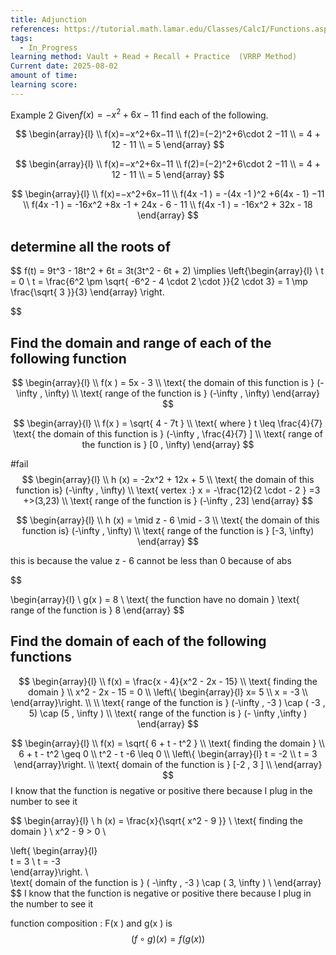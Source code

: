 ```yaml
---
title: Adjunction
references: https://tutorial.math.lamar.edu/Classes/CalcI/Functions.aspx
tags:
  - In_Progress
learning method: Vault + Read + Recall + Practice  (VRRP Method)
Current date: 2025-08-02
amount of time: 
learning score:
---
```

Example 2 Given$f(x)=−x^2+6x−11$ find each of the following.



$$
\begin{array}{l} \\
f(x)=−x^2+6x−11      \\
f(2)=(−2)^2+6\cdot 2 −11    \\
 = 4 +  12  - 11   \\
  =  5     
\end{array}
$$

$$
\begin{array}{l} \\
f(x)=−x^2+6x−11      \\
f(2)=(−2)^2+6\cdot 2 −11    \\
 = 4 +  12  - 11   \\
  =  5     
\end{array}
$$



$$
\begin{array}{l} \\
 f(x)=−x^2+6x−11       \\
 f(4x  -1 ) =  -(4x  -1  )^2 +6(4x  - 1) −11    \\
  f(4x  -1 ) =   -16x^2  +8x   -1   +   24x  - 6   - 11   \\
   f(4x  -1 ) =   -16x^2  +  32x   -  18  
\end{array}
$$



## determine  all the roots of 
$$
f(t) =  9t^3    - 18t^2   +  6t   = 3t(3t^2  -  6t  + 2)      \implies 
\left\{\begin{array}{l}   \\
 t  =   0   \\
t = \frac{6^2  \pm \sqrt{ -6^2    -  4  \cdot  2 \cdot  }}{2 \cdot 3}  =  1 \mp  \frac{\sqrt{ 3 }}{3}
\end{array}
\right.




$$


## Find the domain and range of each of the following function 
$$
\begin{array}{l} \\
f(x )    =  5x  - 3    \\
\text{ the domain of this function is } (-\infty , \infty) \\
\text{ range of the function is }  (-\infty , \infty)
\end{array}
$$

$$
\begin{array}{l} \\
f(x )    = \sqrt{  4  - 7t }   \\
\text{ where }  t  \leq \frac{4}{7}
\text{ the domain of this function is } (-\infty , \frac{4}{7} ]   \\
\text{ range of the function is }  [0 , \infty)
\end{array}
$$ 

#fail 
$$
\begin{array}{l} \\
h (x)  =  -2x^2  + 12x +  5  \\
\text{  the domain of this function is} (-\infty , \infty)   \\
\text{ vertex  :} x = -\frac{12}{2 \cdot - 2 }    =3   +>(3,23) \\
\text{ range of the function is }  (-\infty , 23]
\end{array}
$$


$$
\begin{array}{l} \\
h (x)  = \mid  z - 6 \mid   - 3  \\
\text{  the domain of this function is} (-\infty , \infty)  \\
\text{ range of the function is }  [-3, \infty) 
\end{array}
$$

this is because the value  z - 6  cannot be less than 0 because of abs 

$$

\begin{array}{l} \\
g(x )  =  8 \\
\text{ the function have no domain }
\text{ range of the function is } 8
\end{array}
$$

## Find the domain of each of the following functions 

$$
\begin{array}{l} \\
f(x)  =  \frac{x  - 4}{x^2   - 2x  - 15}      \\
\text{ finding the domain }  \\
x^2   - 2x  - 15  = 0  \\
\left\{  \begin{array}{l}  
x= 5   \\
 x = -3 \\
\end{array}\right.    \\  \\
\text{ range of the function is } (-\infty  ,  -3 ) \cap ( -3 , 5)  \cap  (5 , \infty )    \\
\text{ range of the function is } (- \infty  ,\infty )
\end{array}
$$





$$
\begin{array}{l} \\
f(x)  = \sqrt{  6 + t - t^2 }     \\
\text{ finding the domain }  \\
 6 + t - t^2 \geq  0   \\
  t^2 - t -6   \leq  0   \\
\left\{  \begin{array}{l}  
t  =  -2   \\
t  = 3  
\end{array}\right.    \\  
\text{ domain of the function is } [-2  , 3 ]    \\
\end{array}
$$
I know that the function is negative or positive there because I plug in the number to see it 




$$
\begin{array}{l} \\
h (x) =   \frac{x}{\sqrt{ x^2 - 9  }} \\
\text{ finding the domain }  \\
x^2 - 9  >  0   \\

\left\{  \begin{array}{l}  
t  =  3   \\
t  = -3  
\end{array}\right.    \\  
\text{ domain of the function is } ( -\infty  ,   -3  ) \cap ( 3, \infty )    \\
\end{array}
$$
I know that the function is negative or positive there because I plug in the number to see it 


function composition :  F(x ) and g(x ) is 
$$
(f \circ g ) ( x )  =f(g(x))
$$
